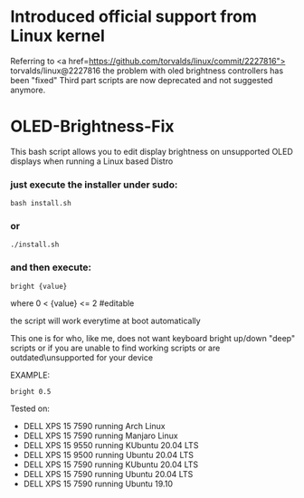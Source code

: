 # Introduced official support from Linux kernel
Referring to <a href=https://github.com/torvalds/linux/commit/2227816">
torvalds/linux@2227816 </a> the problem with oled brightness controllers has been "fixed"
Third part scripts are now deprecated and not suggested anymore.

# OLED-Brightness-Fix

This bash script allows you to edit display brightness on unsupported OLED displays 
when running a Linux based Distro

<h3>just execute the installer under sudo:</h3>

    bash install.sh
<h3>or</h3>

    ./install.sh

<h3>and then execute:</h3>
  
    bright {value}
   
where       0 < {value} <= 2          #editable

the script will work everytime at boot automatically


This one is for who, like me, does not want
keyboard bright up/down "deep" scripts
or if you are unable to find working scripts
or are outdated\unsupported for your device

EXAMPLE:
    
    bright 0.5


Tested on:

-   DELL XPS 15 7590    running Arch Linux
-   DELL XPS 15 7590    running Manjaro Linux
-   DELL XPS 15 9550    running KUbuntu 20.04 LTS
-   DELL XPS 15 9500    running Ubuntu 20.04 LTS
-   DELL XPS 15 7590    running KUbuntu 20.04 LTS
-   DELL XPS 15 7590    running Ubuntu 20.04 LTS
-   DELL XPS 15 7590    running Ubuntu 19.10

